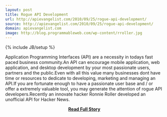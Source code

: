 ```yaml
---
layout: post
title: Rogue API Development
url: http://apievangelist.com/2010/09/25/rogue-api-development/
source: http://apievangelist.com/2010/09/25/rogue-api-development/
domain: apievangelist.com
image: http://blog.programmableweb.com/wp-content/rroller.jpg
---
```

{% include JB/setup %}<p>Application Programming Interfaces (API) are a necessity in todays fast paced business community.An API can encourage mobile application, web application, and desktop development by your most passionate users, partners and the public.Even with all this value many businesses dont have time or resources to dedicate to developing, marketing and managing an API.If you are fortunate enough to have a passionate user base and / or offer a extremely valuable tool, you may generate the attention of rogue API developers.Recently an innovate hacker Ronnie Roller developed an unofficial API for Hacker News.</p>
<center><p><a href="http://apievangelist.com/2010/09/25/rogue-api-development/" style='padding:25px; font-sze:18px; font-weight: bold;'>Read Full Story</a></p></center>
